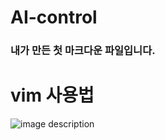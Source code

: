 # AI-control

### 내가 만든 첫 마크다운 파일입니다.

# vim 사용법
![image description](http://lh4.ggpht.com/_Os5qf5urx_A/SzmJvC4uGJI/AAAAAAAAA6o/sgOhizg27n0/s800/vi-vim-cheat-sheet-ko.png)
